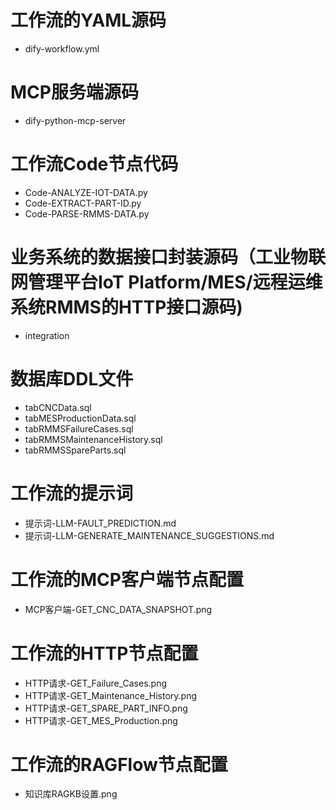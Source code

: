 # 工作流的YAML源码
- dify-workflow.yml
# MCP服务端源码
- dify-python-mcp-server
# 工作流Code节点代码
- Code-ANALYZE-IOT-DATA.py
- Code-EXTRACT-PART-ID.py
- Code-PARSE-RMMS-DATA.py
# 业务系统的数据接口封装源码（工业物联网管理平台IoT Platform/MES/远程运维系统RMMS的HTTP接口源码)
- integration
# 数据库DDL文件
- tabCNCData.sql
- tabMESProductionData.sql
- tabRMMSFailureCases.sql
- tabRMMSMaintenanceHistory.sql
- tabRMMSSpareParts.sql
# 工作流的提示词
- 提示词-LLM-FAULT_PREDICTION.md
- 提示词-LLM-GENERATE_MAINTENANCE_SUGGESTIONS.md
# 工作流的MCP客户端节点配置
- MCP客户端-GET_CNC_DATA_SNAPSHOT.png
# 工作流的HTTP节点配置
- HTTP请求-GET_Failure_Cases.png
- HTTP请求-GET_Maintenance_History.png
- HTTP请求-GET_SPARE_PART_INFO.png
- HTTP请求-GET_MES_Production.png
# 工作流的RAGFlow节点配置
- 知识库RAGKB设置.png
